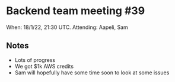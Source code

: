 # Backend team meeting #39

When: 18/1/22, 21:30 UTC.
Attending: Aapeli, Sam

## Notes

* Lots of progress
* We got $1k AWS credits
* Sam will hopefully have some time soon to look at some issues
